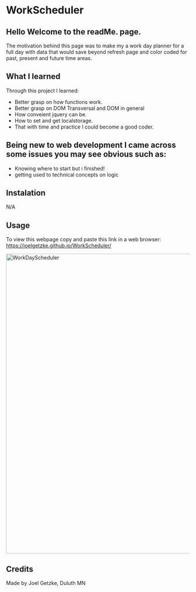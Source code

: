 # WorkScheduler

## Hello Welcome to the readMe. page.
The motivation behind this page was to make my a work day planner for a full day with data that would save beyond refresh page and color coded for past, present and future time areas.
## What I learned
Through this project I learned:
* Better grasp on how functions work.
* Better grasp on DOM Transversal and DOM in general
* How conveient jquery can be.
* How to set and get localstorage.
* That with time and practice I could become a good coder.
  
## Being new to web development I came across some issues you may see obvious such as:
* Knowing where to start but i finished!
* getting used to technical concepts on logic
 ## Instalation
N/A

## Usage
To view this webpage copy and paste this link in a web browser: https://joelgetzke.github.io/WorkScheduler/


<img width="821" alt="WorkDayScheduler" src="https://github.com/JoelGetzke/WorkScheduler/assets/117139285/dfd2f563-9e00-4b48-b7f2-8dce7e7411f0">



## Credits

Made by Joel Getzke, Duluth MN

